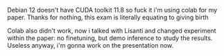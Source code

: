 Debian 12 doesn't have CUDA toolkit 11.8 so fuck it i'm using colab for my paper. Thanks for nothing, this exam is literally equating to giving birth

Colab also didn't work, now i talked with Lisanti and changed experiment within the paper: no finetuning, but demo inference to study the results.
Useless anyway, i'm gonna work on the presentation now.

